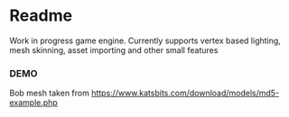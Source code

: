 # Readme

Work in progress game engine. Currently supports vertex based lighting, mesh skinning, asset importing and other small features

### DEMO
Bob mesh taken from https://www.katsbits.com/download/models/md5-example.php
